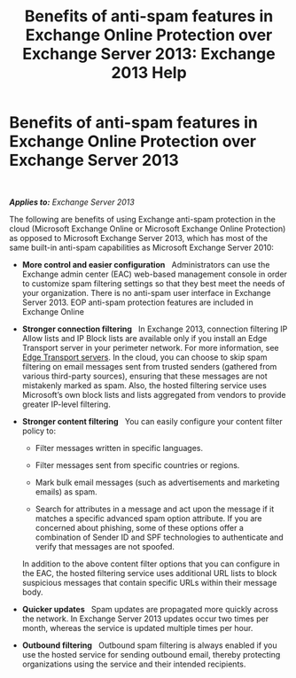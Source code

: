 ﻿---
title: 'Benefits of anti-spam features in Exchange Online Protection over Exchange Server 2013: Exchange 2013 Help'
TOCTitle: Benefits of anti-spam features in Exchange Online Protection over Exchange Server 2013
ms:assetid: 00e37a3c-3fbc-488f-bdad-d52a3c80fd72
ms:mtpsurl: https://technet.microsoft.com/en-us/library/JJ673032(v=EXCHG.150)
ms:contentKeyID: 49289144
ms.date: 05/26/2016
mtps_version: v=EXCHG.150
---

# Benefits of anti-spam features in Exchange Online Protection over Exchange Server 2013

 

_**Applies to:** Exchange Server 2013_


The following are benefits of using Exchange anti-spam protection in the cloud (Microsoft Exchange Online or Microsoft Exchange Online Protection) as opposed to Microsoft Exchange Server 2013, which has most of the same built-in anti-spam capabilities as Microsoft Exchange Server 2010:

  - **More control and easier configuration**   Administrators can use the Exchange admin center (EAC) web-based management console in order to customize spam filtering settings so that they best meet the needs of your organization. There is no anti-spam user interface in Exchange Server 2013. EOP anti-spam protection features are included in Exchange Online

  - **Stronger connection filtering**   In Exchange 2013, connection filtering IP Allow lists and IP Block lists are available only if you install an Edge Transport server in your perimeter network. For more information, see [Edge Transport servers](edge-transport-servers-exchange-2013-help.md). In the cloud, you can choose to skip spam filtering on email messages sent from trusted senders (gathered from various third-party sources), ensuring that these messages are not mistakenly marked as spam. Also, the hosted filtering service uses Microsoft’s own block lists and lists aggregated from vendors to provide greater IP-level filtering.

  - **Stronger content filtering**   You can easily configure your content filter policy to:
    
      - Filter messages written in specific languages.
    
      - Filter messages sent from specific countries or regions.
    
      - Mark bulk email messages (such as advertisements and marketing emails) as spam.
    
      - Search for attributes in a message and act upon the message if it matches a specific advanced spam option attribute. If you are concerned about phishing, some of these options offer a combination of Sender ID and SPF technologies to authenticate and verify that messages are not spoofed.
    
    In addition to the above content filter options that you can configure in the EAC, the hosted filtering service uses additional URL lists to block suspicious messages that contain specific URLs within their message body.

  - **Quicker updates**   Spam updates are propagated more quickly across the network. In Exchange Server 2013 updates occur two times per month, whereas the service is updated multiple times per hour.

  - **Outbound filtering**   Outbound spam filtering is always enabled if you use the hosted service for sending outbound email, thereby protecting organizations using the service and their intended recipients.

